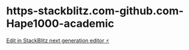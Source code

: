 # https-stackblitz.com-github.com-Hape1000-academic

[Edit in StackBlitz next generation editor ⚡️](https://stackblitz.com/~/github.com/Hape1000/https-stackblitz.com-github.com-Hape1000-academic)